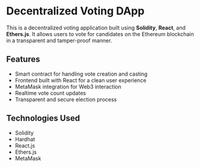 # Decentralized Voting DApp

This is a decentralized voting application built using **Solidity**, **React**, and **Ethers.js**. It allows users to vote for candidates on the Ethereum blockchain in a transparent and tamper-proof manner.

## Features

- Smart contract for handling vote creation and casting
- Frontend built with React for a clean user experience
- MetaMask integration for Web3 interaction
- Realtime vote count updates
- Transparent and secure election process

## Technologies Used

- Solidity
- Hardhat
- React.js
- Ethers.js
- MetaMask
